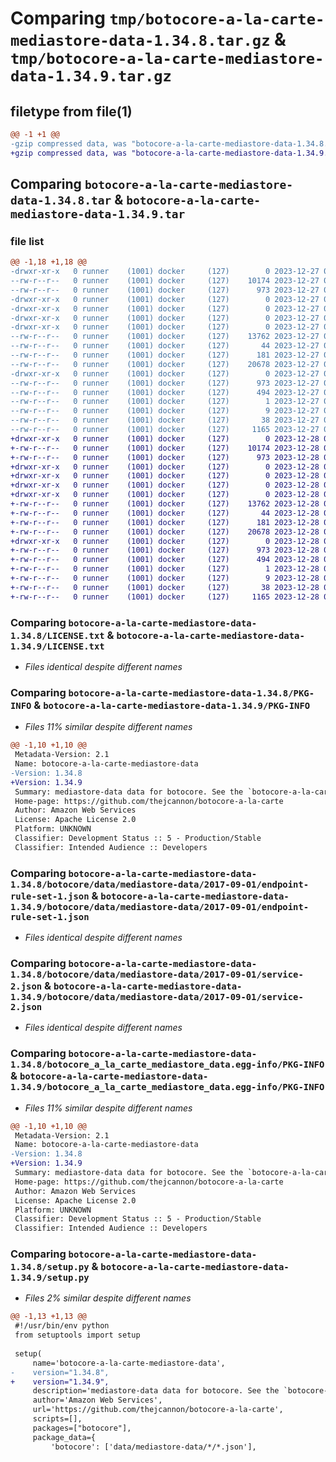 # Comparing `tmp/botocore-a-la-carte-mediastore-data-1.34.8.tar.gz` & `tmp/botocore-a-la-carte-mediastore-data-1.34.9.tar.gz`

## filetype from file(1)

```diff
@@ -1 +1 @@
-gzip compressed data, was "botocore-a-la-carte-mediastore-data-1.34.8.tar", last modified: Wed Dec 27 01:06:52 2023, max compression
+gzip compressed data, was "botocore-a-la-carte-mediastore-data-1.34.9.tar", last modified: Thu Dec 28 01:06:54 2023, max compression
```

## Comparing `botocore-a-la-carte-mediastore-data-1.34.8.tar` & `botocore-a-la-carte-mediastore-data-1.34.9.tar`

### file list

```diff
@@ -1,18 +1,18 @@
-drwxr-xr-x   0 runner    (1001) docker     (127)        0 2023-12-27 01:06:52.979344 botocore-a-la-carte-mediastore-data-1.34.8/
--rw-r--r--   0 runner    (1001) docker     (127)    10174 2023-12-27 01:06:52.000000 botocore-a-la-carte-mediastore-data-1.34.8/LICENSE.txt
--rw-r--r--   0 runner    (1001) docker     (127)      973 2023-12-27 01:06:52.979344 botocore-a-la-carte-mediastore-data-1.34.8/PKG-INFO
-drwxr-xr-x   0 runner    (1001) docker     (127)        0 2023-12-27 01:06:52.979344 botocore-a-la-carte-mediastore-data-1.34.8/botocore/
-drwxr-xr-x   0 runner    (1001) docker     (127)        0 2023-12-27 01:06:52.979344 botocore-a-la-carte-mediastore-data-1.34.8/botocore/data/
-drwxr-xr-x   0 runner    (1001) docker     (127)        0 2023-12-27 01:06:52.979344 botocore-a-la-carte-mediastore-data-1.34.8/botocore/data/mediastore-data/
-drwxr-xr-x   0 runner    (1001) docker     (127)        0 2023-12-27 01:06:52.979344 botocore-a-la-carte-mediastore-data-1.34.8/botocore/data/mediastore-data/2017-09-01/
--rw-r--r--   0 runner    (1001) docker     (127)    13762 2023-12-27 01:06:29.000000 botocore-a-la-carte-mediastore-data-1.34.8/botocore/data/mediastore-data/2017-09-01/endpoint-rule-set-1.json
--rw-r--r--   0 runner    (1001) docker     (127)       44 2023-12-27 01:06:29.000000 botocore-a-la-carte-mediastore-data-1.34.8/botocore/data/mediastore-data/2017-09-01/examples-1.json
--rw-r--r--   0 runner    (1001) docker     (127)      181 2023-12-27 01:06:29.000000 botocore-a-la-carte-mediastore-data-1.34.8/botocore/data/mediastore-data/2017-09-01/paginators-1.json
--rw-r--r--   0 runner    (1001) docker     (127)    20678 2023-12-27 01:06:29.000000 botocore-a-la-carte-mediastore-data-1.34.8/botocore/data/mediastore-data/2017-09-01/service-2.json
-drwxr-xr-x   0 runner    (1001) docker     (127)        0 2023-12-27 01:06:52.979344 botocore-a-la-carte-mediastore-data-1.34.8/botocore_a_la_carte_mediastore_data.egg-info/
--rw-r--r--   0 runner    (1001) docker     (127)      973 2023-12-27 01:06:52.000000 botocore-a-la-carte-mediastore-data-1.34.8/botocore_a_la_carte_mediastore_data.egg-info/PKG-INFO
--rw-r--r--   0 runner    (1001) docker     (127)      494 2023-12-27 01:06:52.000000 botocore-a-la-carte-mediastore-data-1.34.8/botocore_a_la_carte_mediastore_data.egg-info/SOURCES.txt
--rw-r--r--   0 runner    (1001) docker     (127)        1 2023-12-27 01:06:52.000000 botocore-a-la-carte-mediastore-data-1.34.8/botocore_a_la_carte_mediastore_data.egg-info/dependency_links.txt
--rw-r--r--   0 runner    (1001) docker     (127)        9 2023-12-27 01:06:52.000000 botocore-a-la-carte-mediastore-data-1.34.8/botocore_a_la_carte_mediastore_data.egg-info/top_level.txt
--rw-r--r--   0 runner    (1001) docker     (127)       38 2023-12-27 01:06:52.979344 botocore-a-la-carte-mediastore-data-1.34.8/setup.cfg
--rw-r--r--   0 runner    (1001) docker     (127)     1165 2023-12-27 01:06:52.000000 botocore-a-la-carte-mediastore-data-1.34.8/setup.py
+drwxr-xr-x   0 runner    (1001) docker     (127)        0 2023-12-28 01:06:54.514379 botocore-a-la-carte-mediastore-data-1.34.9/
+-rw-r--r--   0 runner    (1001) docker     (127)    10174 2023-12-28 01:06:54.000000 botocore-a-la-carte-mediastore-data-1.34.9/LICENSE.txt
+-rw-r--r--   0 runner    (1001) docker     (127)      973 2023-12-28 01:06:54.514379 botocore-a-la-carte-mediastore-data-1.34.9/PKG-INFO
+drwxr-xr-x   0 runner    (1001) docker     (127)        0 2023-12-28 01:06:54.514379 botocore-a-la-carte-mediastore-data-1.34.9/botocore/
+drwxr-xr-x   0 runner    (1001) docker     (127)        0 2023-12-28 01:06:54.514379 botocore-a-la-carte-mediastore-data-1.34.9/botocore/data/
+drwxr-xr-x   0 runner    (1001) docker     (127)        0 2023-12-28 01:06:54.514379 botocore-a-la-carte-mediastore-data-1.34.9/botocore/data/mediastore-data/
+drwxr-xr-x   0 runner    (1001) docker     (127)        0 2023-12-28 01:06:54.514379 botocore-a-la-carte-mediastore-data-1.34.9/botocore/data/mediastore-data/2017-09-01/
+-rw-r--r--   0 runner    (1001) docker     (127)    13762 2023-12-28 01:06:26.000000 botocore-a-la-carte-mediastore-data-1.34.9/botocore/data/mediastore-data/2017-09-01/endpoint-rule-set-1.json
+-rw-r--r--   0 runner    (1001) docker     (127)       44 2023-12-28 01:06:26.000000 botocore-a-la-carte-mediastore-data-1.34.9/botocore/data/mediastore-data/2017-09-01/examples-1.json
+-rw-r--r--   0 runner    (1001) docker     (127)      181 2023-12-28 01:06:26.000000 botocore-a-la-carte-mediastore-data-1.34.9/botocore/data/mediastore-data/2017-09-01/paginators-1.json
+-rw-r--r--   0 runner    (1001) docker     (127)    20678 2023-12-28 01:06:26.000000 botocore-a-la-carte-mediastore-data-1.34.9/botocore/data/mediastore-data/2017-09-01/service-2.json
+drwxr-xr-x   0 runner    (1001) docker     (127)        0 2023-12-28 01:06:54.514379 botocore-a-la-carte-mediastore-data-1.34.9/botocore_a_la_carte_mediastore_data.egg-info/
+-rw-r--r--   0 runner    (1001) docker     (127)      973 2023-12-28 01:06:54.000000 botocore-a-la-carte-mediastore-data-1.34.9/botocore_a_la_carte_mediastore_data.egg-info/PKG-INFO
+-rw-r--r--   0 runner    (1001) docker     (127)      494 2023-12-28 01:06:54.000000 botocore-a-la-carte-mediastore-data-1.34.9/botocore_a_la_carte_mediastore_data.egg-info/SOURCES.txt
+-rw-r--r--   0 runner    (1001) docker     (127)        1 2023-12-28 01:06:54.000000 botocore-a-la-carte-mediastore-data-1.34.9/botocore_a_la_carte_mediastore_data.egg-info/dependency_links.txt
+-rw-r--r--   0 runner    (1001) docker     (127)        9 2023-12-28 01:06:54.000000 botocore-a-la-carte-mediastore-data-1.34.9/botocore_a_la_carte_mediastore_data.egg-info/top_level.txt
+-rw-r--r--   0 runner    (1001) docker     (127)       38 2023-12-28 01:06:54.514379 botocore-a-la-carte-mediastore-data-1.34.9/setup.cfg
+-rw-r--r--   0 runner    (1001) docker     (127)     1165 2023-12-28 01:06:54.000000 botocore-a-la-carte-mediastore-data-1.34.9/setup.py
```

### Comparing `botocore-a-la-carte-mediastore-data-1.34.8/LICENSE.txt` & `botocore-a-la-carte-mediastore-data-1.34.9/LICENSE.txt`

 * *Files identical despite different names*

### Comparing `botocore-a-la-carte-mediastore-data-1.34.8/PKG-INFO` & `botocore-a-la-carte-mediastore-data-1.34.9/PKG-INFO`

 * *Files 11% similar despite different names*

```diff
@@ -1,10 +1,10 @@
 Metadata-Version: 2.1
 Name: botocore-a-la-carte-mediastore-data
-Version: 1.34.8
+Version: 1.34.9
 Summary: mediastore-data data for botocore. See the `botocore-a-la-carte` package for more info.
 Home-page: https://github.com/thejcannon/botocore-a-la-carte
 Author: Amazon Web Services
 License: Apache License 2.0
 Platform: UNKNOWN
 Classifier: Development Status :: 5 - Production/Stable
 Classifier: Intended Audience :: Developers
```

### Comparing `botocore-a-la-carte-mediastore-data-1.34.8/botocore/data/mediastore-data/2017-09-01/endpoint-rule-set-1.json` & `botocore-a-la-carte-mediastore-data-1.34.9/botocore/data/mediastore-data/2017-09-01/endpoint-rule-set-1.json`

 * *Files identical despite different names*

### Comparing `botocore-a-la-carte-mediastore-data-1.34.8/botocore/data/mediastore-data/2017-09-01/service-2.json` & `botocore-a-la-carte-mediastore-data-1.34.9/botocore/data/mediastore-data/2017-09-01/service-2.json`

 * *Files identical despite different names*

### Comparing `botocore-a-la-carte-mediastore-data-1.34.8/botocore_a_la_carte_mediastore_data.egg-info/PKG-INFO` & `botocore-a-la-carte-mediastore-data-1.34.9/botocore_a_la_carte_mediastore_data.egg-info/PKG-INFO`

 * *Files 11% similar despite different names*

```diff
@@ -1,10 +1,10 @@
 Metadata-Version: 2.1
 Name: botocore-a-la-carte-mediastore-data
-Version: 1.34.8
+Version: 1.34.9
 Summary: mediastore-data data for botocore. See the `botocore-a-la-carte` package for more info.
 Home-page: https://github.com/thejcannon/botocore-a-la-carte
 Author: Amazon Web Services
 License: Apache License 2.0
 Platform: UNKNOWN
 Classifier: Development Status :: 5 - Production/Stable
 Classifier: Intended Audience :: Developers
```

### Comparing `botocore-a-la-carte-mediastore-data-1.34.8/setup.py` & `botocore-a-la-carte-mediastore-data-1.34.9/setup.py`

 * *Files 2% similar despite different names*

```diff
@@ -1,13 +1,13 @@
 #!/usr/bin/env python
 from setuptools import setup
 
 setup(
     name='botocore-a-la-carte-mediastore-data',
-    version="1.34.8",
+    version="1.34.9",
     description='mediastore-data data for botocore. See the `botocore-a-la-carte` package for more info.',
     author='Amazon Web Services',
     url='https://github.com/thejcannon/botocore-a-la-carte',
     scripts=[],
     packages=["botocore"],
     package_data={
         'botocore': ['data/mediastore-data/*/*.json'],
```

